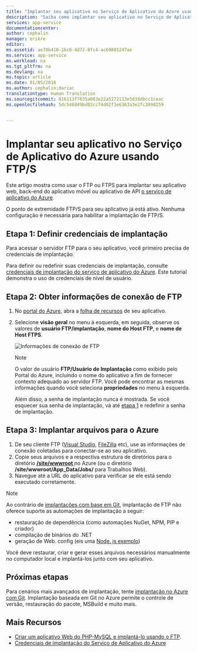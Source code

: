 ```yaml
---
title: "Implantar seu aplicativo no Serviço de Aplicativo do Azure usando FTP/S | Microsoft Docs"
description: "Saiba como implantar seu aplicativo no Serviço de Aplicativo do Azure usando FTP ou FTPS."
services: app-service
documentationcenter: 
author: cephalin
manager: erikre
editor: 
ms.assetid: ae78b410-1bc0-4d72-8fc4-ac69801247ae
ms.service: app-service
ms.workload: na
ms.tgt_pltfrm: na
ms.devlang: na
ms.topic: article
ms.date: 01/05/2016
ms.author: cephalin;dariac
translationtype: Human Translation
ms.sourcegitcommit: 816113f7635a003e22a5172113e5039dbcc1ceac
ms.openlocfilehash: 5dc546849bd02ccf4d02f3e6363a3e2fc3898259


---
```

# <a name="deploy-your-app-to-azure-app-service-using-ftps"></a>Implantar seu aplicativo no Serviço de Aplicativo do Azure usando FTP/S
Este artigo mostra como usar o FTP ou FTPS para implantar seu aplicativo web, back-end do aplicativo móvel ou aplicativo de API [o serviço de aplicativo do Azure](http://go.microsoft.com/fwlink/?LinkId=529714).

O ponto de extremidade FTP/S para seu aplicativo já está ativo. Nenhuma configuração é necessária para habilitar a implantação de FTP/S. 

<a name="step1"></a>
## <a name="step-1-set-deployment-credentials"></a>Etapa 1: Definir credenciais de implantação

Para acessar o servidor FTP para o seu aplicativo, você primeiro precisa de credenciais de implantação. 

Para definir ou redefinir suas credenciais de implantação, consulte [credenciais de implantação do serviço de aplicativo do Azure](app-service-deployment-credentials.md). Este tutorial demonstra o uso de credenciais de nível de usuário.

## <a name="step-2-get-ftp-connection-information"></a>Etapa 2: Obter informações de conexão de FTP

1. No [portal do Azure](https://portal.azure.com), abra a [folha de recursos](../azure-resource-manager/resource-group-portal.md#manage-resources) de seu aplicativo.
2. Selecione **visão geral** no menu à esquerda, em seguida, observe os valores de **usuário FTP/implantação**, **nome do Host FTP**, e **nome de Host FTPS**. 

    ![Informações de conexão de FTP](./media/web-sites-deploy/FTP-Connection-Info.PNG)

    > [!NOTE]
    > O valor de usuário **FTP/Usuário de Implantação** como exibido pelo Portal do Azure, incluindo o nome do aplicativo a fim de fornecer contexto adequado ao servidor FTP.
    > Você pode encontrar as mesmas informações quando você seleciona **propriedades** no menu à esquerda. 
    >
    > Além disso, a senha de implantação nunca é mostrada. Se você esquecer sua senha de implantação, vá até [etapa 1](#step1) e redefinir a senha de implantação.
    >
    >

## <a name="step-3-deploy-files-to-azure"></a>Etapa 3: Implantar arquivos para o Azure

1. De seu cliente FTP ([Visual Studio](https://www.visualstudio.com/vs/community/), [FileZilla](https://filezilla-project.org/download.php?type=client) etc), use as informações de conexão coletadas para conectar-se ao seu aplicativo.
3. Copie seus arquivos e a respectiva estrutura de diretórios para o diretório [**/site/wwwroot** ](https://github.com/projectkudu/kudu/wiki/File-structure-on-azure) no Azure (ou o diretório **/site/wwwroot/App_Data/Jobs/** para Trabalhos Web).
4. Navegue até a URL do aplicativo para verificar se ele está sendo executado corretamente. 

> [!NOTE] 
> Ao contrário de [implantações com base em Git](app-service-deploy-local-git.md), implantação de FTP não oferece suporte as automações de implantação a seguir: 
>
> - restauração de dependência (como automações NuGet, NPM, PIP e criador)
> - compilação de binários do .NET
> - geração de Web. config (eis uma [Node. js exemplo](https://github.com/projectkudu/kudu/wiki/Using-a-custom-web.config-for-Node-apps))
> 
> Você deve restaurar, criar e gerar esses arquivos necessários manualmente no computador local e implantá-los junto com seu aplicativo.
>
>

## <a name="next-steps"></a>Próximas etapas

Para cenários mais avançados de implantação, tente [implantação no Azure com Git](app-service-deploy-local-git.md). Implantação baseada em Git no Azure permite o controle de versão, restauração do pacote, MSBuild e muito mais.

## <a name="more-resources"></a>Mais Recursos

* [Criar um aplicativo Web do PHP-MySQL e implantá-lo usando o FTP](web-sites-php-mysql-deploy-use-ftp.md).
* [Credenciais de implantação do Serviço de Aplicativo do Azure](app-service-deploy-ftp.md)



<!--HONumber=Jan17_HO4-->


